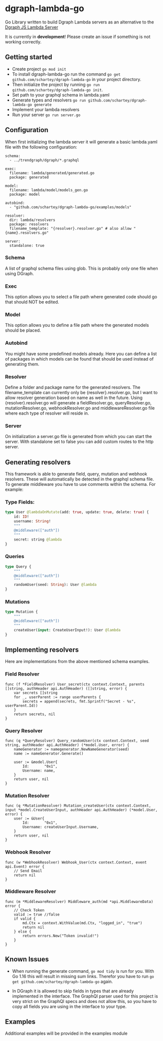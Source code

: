 # dgraph-lambda-go

Go Library written to build Dgraph Lambda servers as an alternative to the [Dgraph JS Lambda Server](https://github.com/dgraph-io/dgraph-lambda)

It is currently in **development**! Please create an issue if something is not working correctly.


## Getting started

- Create project ```go mod init```
- To install dgraph-lambda-go run the command ```go get github.com/schartey/dgraph-lambda-go``` in your project directory.
- Then initialize the project by running ```go run github.com/schartey/dgraph-lambda-go init```.
- Set path to your graphql schema in lambda.yaml
- Generate types and resolvers ```go run github.com/schartey/dgraph-lambda-go generate```
- Implement your lambda resolvers
- Run your server ```go run server.go```


## Configuration

When first initializing the lambda server it will generate a basic lambda.yaml file with the following configuration:

    schema:
      - ../trendgraph/dgraph/*.graphql

    exec:
      filename: lambda/generated/generated.go
      package: generated

    model:
      filename: lambda/model/models_gen.go
      package: model

    autobind:
      - "github.com/schartey/dgraph-lambda-go/examples/models"

    resolver:
      dir: lambda/resolvers
      package: resolvers
      filename_template: "{resolver}.resolver.go" # also allow "{name}.resolvers.go"

    server:
      standalone: true

### Schema

A list of graphql schema files using glob. This is probably only one file when using DGraph.

### Exec

This option allows you to select a file path where generated code should go that should NOT be edited.

### Model

This option allows you to define a file path where the generated models should be placed.

### Autobind

You might have some predefined models already. Here you can define a list of packages in which models can be found that should be used instead of generating them.

### Resolver

Define a folder and package name for the generated resolvers. The filename_template can currently only be {resolver}.resolver.go, but I want to allow resolver generation based on name as well in the future. Using {resolver}.resolver.go will generate a fieldResolver.go, queryResolver.go, mutationResolver.go, webhookResolver.go and middlewareResolver.go file where each type of resolver will reside in.

### Server

On initialization a server.go file is generated from which you can start the server. With standalone set to false you can add custom routes to the http server.


## Generating resolvers

This framework is able to generate field, query, mutation and webhook resolvers. These will automatically be detected in the graphql schema file.
To generate middleware you have to use comments within the schema. For example:

### Type Fields:
```graphql
type User @lambdaOnMutate(add: true, update: true, delete: true) {
    id: ID!
    username: String!
    """
    @middleware(["auth"])
    """
    secret: string @lambda
}
```
### Queries
```graphql
type Query {
    """
    @middleware(["auth"])
    """
    randomUser(seed: String): User @lambda
}
```

### Mutations
```graphql
type Mutation {
    """
    @middleware(["auth"])
    """
    createUser(input: CreateUserInput!): User @lambda
}
```


## Implementing resolvers

Here are implementations from the above mentioned schema examples.
### Field Resolver

```golang
func (f *FieldResolver) User_secret(ctx context.Context, parents []string, authHeader api.AuthHeader) ([]string, error) { 
	var secrets []string
    for _, userParent := range userParents {
        secrets = append(secrets, fmt.Sprintf("Secret - %s", userParent.Id))
    }
    return secrets, nil
}
```

### Query Resolver

```golang
func (q *QueryResolver) Query_randomUser(ctx context.Context, seed string, authHeader api.AuthHeader) (*model.User, error) { 
	nameGenerator := namegenerator.NewNameGenerator(seed)
    name := nameGenerator.Generate()

    user := &model.User{
        Id:       "0x1",
        Username: name,
    }
    return user, nil
}
```

### Mutation Resolver

```golang
func (q *MutationResolver) Mutation_createUser(ctx context.Context, input *model.CreateUserInput, authHeader api.AuthHeader) (*model.User, error) {
    user := &User{
        Id:       "0x1",
        Username: createUserInput.Username,
    }
	return user, nil
}
```

### Webhook Resolver

```golang
func (w *WebhookResolver) Webhook_User(ctx context.Context, event api.Event) error {
    // Send Email
	return nil
}
```

### Middleware Resolver

```golang
func (m *MiddlewareResolver) Middleware_auth(md *api.MiddlewareData) error {
    // Check Token
    valid := true //false
    if valid {
    	md.Ctx = context.WithValue(md.Ctx, "logged_in", "true")
        return nil
    } else {
        return errors.New("Token invalid!")
    }
}
```

## Known Issues

- When running the generate command, ```go mod tidy``` is run for you. With Go 1.16 this will result in missing sum links. Therefor you have to run ```go get github.com/schartey/dgraph-lambda-go``` again.

- In DGraph it is allowed to skip fields in types that are already implemented in the interface. The GraphQl parser used for this project is very strict on the GraphQl specs and does not allow this, so you have to copy all fields you are using in the interface to your type.

## Examples

Additional examples will be provided in the examples module
